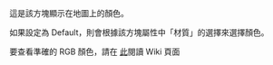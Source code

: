 這是該方塊顯示在地圖上的顏色。

如果設定為 Default，則會根據該方塊屬性中「材質」的選擇來選擇顏色。

要查看準確的 RGB 顏色，請在 [此](https://mcreator.net/wiki/list-block-map-colors)閱讀 Wiki 頁面